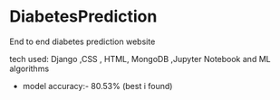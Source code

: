 # DiabetesPrediction

End to end diabetes prediction website

tech used: Django ,CSS , HTML, MongoDB ,Jupyter Notebook and ML algorithms
- model accuracy:- 80.53% (best i found)

